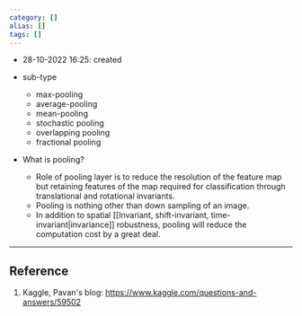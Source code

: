 ```yaml
---
category: []
alias: []
tags: []
---
```


- 28-10-2022 16:25: created

- sub-type
	- max-pooling
	- average-pooling
	- mean-pooling
	- stochastic pooling
	- overlapping pooling
	- fractional pooling


- What is pooling?
	- Role of pooling layer is to reduce the resolution of the feature map but retaining features of the map required for classification through translational and rotational invariants.
	- Pooling is nothing other than down sampling of an image. 
	- In addition to spatial [[Invariant, shift-invariant, time-invariant|invariance]] robustness, pooling will reduce the computation cost by a great deal.


---
## Reference

1. Kaggle, Pavan's blog: https://www.kaggle.com/questions-and-answers/59502